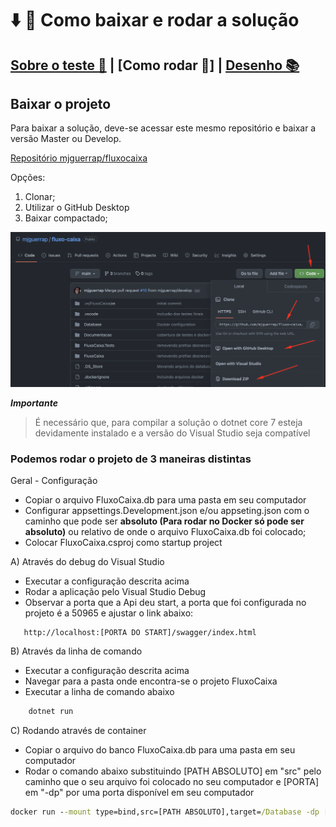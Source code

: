 # :arrow_down: :running: Como baixar  e rodar a solução

## [Sobre o teste :mega:](https://github.com/mjguerrap/fluxo-caixa) | [Como rodar 🔨] | [Desenho 📚](/Documentacao/md/DesenhoSolucao.md)

## Baixar o projeto

Para baixar a solução, deve-se acessar este mesmo repositório e baixar a versão Master ou Develop.

[Repositório mjguerrap/fluxocaixa](https://github.com/mjguerrap/fluxo-caixa)

Opções:

1) Clonar;
2) Utilizar o GitHub Desktop
3) Baixar compactado;

![.](./Documentacao/../../Img/Baixar%20solucao.png)

_**Importante**_
> É necessário que, para compilar a solução o dotnet core 7 esteja devidamente instalado e a versão do Visual Studio seja compatível

### Podemos rodar o projeto de 3 maneiras distintas

Geral - Configuração

- Copiar o arquivo FluxoCaixa.db para uma pasta em seu computador
- Configurar appsettings.Development.json e/ou appseting.json com o caminho que pode ser **absoluto (Para rodar no Docker só pode ser absoluto)** ou relativo de onde o arquivo FluxoCaixa.db foi colocado;
- Colocar FluxoCaixa.csproj como startup project

A) Através do debug do Visual Studio

- Executar a configuração descrita acima
- Rodar a aplicação pelo Visual Studio Debug
- Observar a porta que a Api deu start, a porta que foi configurada no projeto é a 50965 e ajustar o link abaixo:
  
```uri
   http://localhost:[PORTA DO START]/swagger/index.html
```

B) Através da linha de comando

- Executar a configuração descrita acima
- Navegar para a pasta onde encontra-se o projeto FluxoCaixa
- Executar a linha de comando abaixo

```cmd
    dotnet run
```

C) Rodando através de container

- Copiar o arquivo do banco FluxoCaixa.db para uma pasta em seu computador
- Rodar o comando abaixo substituindo [PATH ABSOLUTO] em "src" pelo caminho que o seu arquivo foi colocado no seu computador e [PORTA] em "-dp" por uma porta disponível em seu computador
  
```cmd
docker run --mount type=bind,src=[PATH ABSOLUTO],target=/Database -dp [PORTA]:50965  mjguerrap/fluxocaixateste --name fluxocaixa
```
